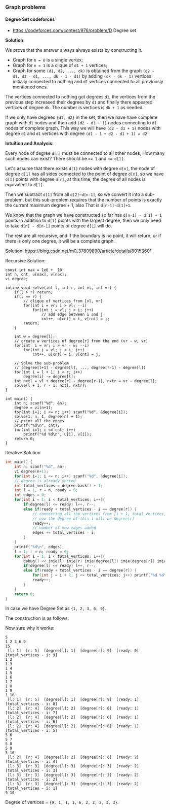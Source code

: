 ### Graph problems

#### Degree Set codeforces
* https://codeforces.com/contest/976/problem/D Degree set

**Solution:**

We prove that the answer always always exists by constructing it.

* Graph for `n = 0` is a single vertex;
* Graph for `n = 1` is a clique of `d1 + 1` vertices;
* Graph for some `(d1, d2, ..., dk)` is obtained from the graph `(d2 - d1, d3 - d1, ..., dk - 1 - d1)` by adding `(dk - dk - 1)` vertices initially connected to nothing and `d1` vertices connected to all previously mentioned ones.

The vertices connected to nothing got degrees `d1`, the vertices from the previous step increased their degrees by `d1` and finally there appeared vertices of degree `dk`. The number is vertices is `dk + 1` as needed.

If we only have degrees `{d1, d2}` in the set, then we have have complete graph with `d1` nodes and then add `(d2 - d1 + 1)` nodes connecting to `d1` nodes of complete graph.
This way we will have `(d2 - d1 + 1)` nodes with degree `d1` and `d1` vertices with degree `(d1 - 1 + d2 - d1 + 1) = d2`


**Intuition and Analysis:**

Every node of degree `d[n]` must be connected to all other nodes, How many such nodes can exist? There should be `>= 1` and `<= d[1]`.  

Let's assume that there exists `d[1]` nodes with degree `d[n]`, the node of degree `d[1]` has all sides connected to the point of degree `d[n]`, so we have `d[1]` points with degree `d[n]`, at this time, the degree of all nodes is equivalent to `d[1]`.

Then we subtract `d[1]` from all `d[2]~d[n-1]`, so we convert it into a sub-problem, but this sub-problem requires that the number of points is exactly the current maximum degree + 1, also That is `d[n-1]-d[1]+1`. 

We know that the graph we have constructed so far has `d[n-1] - d[1] + 1` points in addition to `d[1]` points with the largest degree, then we only need to take `d[n] - d[n-1]` points of degree `d[1]` will do. 

The rest are all recursive, and if the boundary is no point, it will return, or if there is only one degree, it will be a complete graph.

Solution: https://blog.csdn.net/m0_37809890/article/details/80153601

Recursive Solution:

```
const int nax = 1e6 +  10;
int n, cnt, u[nax], v[nax];
vi degree;

inline void solve(int l, int r, int vl, int vr) {
    if(l > r) return;
    if(l == r) {
        // clique of vertices from [vl, vr]
        for(int i = vr; i > vl; --i)
            for(int j = vl; j < i; j++)
                // add edge between i and j
                cnt++, u[cnt] = i, v[cnt] = j;
        return;
    }
    
    int w = degree[l];
    // create w vertices of degree[r] from the end (vr - w, vr]
    for(int  i = vr; i > vr - w; --i)
        for(int j = vl; j < i; j++)
            cnt++, u[cnt] = i, v[cnt] = j;

    // Solve the sub-problem
    // (degree[l+1] - degree[l], ..., degree[r-1] - degree[l])
    for(int i = l + 1; i < r; i++)
        degree[i] -= degree[l];
    int nxtl = vl + degree[r] - degree[r-1], nxtr = vr - degree[l];
    solve(l + 1, r - 1, nxtl, nxtr);
}

int main() {
    int n; scanf("%d", &n);
    degree = vi(n+1);
    for(int i=1; i <= n; i++) scanf("%d", &degree[i]);
    solve(1, n, 1, degree[n] + 1);
    // print all the edges
    printf("%d\n", cnt);
    for(int i=1; i <= cnt; i++)
        printf("%d %d\n", u[i], v[i]);
    return 0;
}
```

Iterative Solution

```cpp
int main() {
    int n; scanf("%d", &n);
    vi degree(n+1);
    for(int i=1; i <= n; i++) scanf("%d", &degree[i]);
    // degree is already sorted
    int total_vertices = degree.back() + 1;
    int l = 1, r = n, ready = 0;
    int edges = 0;
    for(int i = 1; i < total_vertices; i++){
        if(degree[l] <= ready) l++, r--;
        else if(ready + total_vertices - i == degree[r]) {
            // connecting all the vertices from [i + 1, total_vertices] to i
            // now the degree of this i will be degree[r]
            ready++;
            // number of new edges added
            edges += total_vertices - i;
        }
    }
    printf("%d\n", edges);
    l = 1; r = n; ready = 0;
    for(int i = 1; i < total_vertices; i++){
        debug() << imie(l) imie(r) imie(degree[l]) imie(degree[r]) imie(ready) imie(total_vertices - i);
        if(degree[l] <= ready) l++, r--;
        else if(ready + total_vertices - i == degree[r]) {
            for(int j = i + 1; j <= total_vertices; j++) printf("%d %d\n", i, j);
            ready++;
        }
    }
    return 0;
}
```

In case we have Degree Set as `{1, 2, 3, 6, 9}`.

The construction is as follows:

Now sure why it works:

```
5
1 2 3 6 9
15
 [l: 1]  [r: 5]  [degree[l]: 1]  [degree[r]: 9]  [ready: 0]  [total_vertices - i: 9]
1 2
1 3
1 4
1 5
1 6
1 7
1 8
1 9
1 10
 [l: 1]  [r: 5]  [degree[l]: 1]  [degree[r]: 9]  [ready: 1]  [total_vertices - i: 8]
 [l: 2]  [r: 4]  [degree[l]: 2]  [degree[r]: 6]  [ready: 1]  [total_vertices - i: 7]
 [l: 2]  [r: 4]  [degree[l]: 2]  [degree[r]: 6]  [ready: 1]  [total_vertices - i: 6]
 [l: 2]  [r: 4]  [degree[l]: 2]  [degree[r]: 6]  [ready: 1]  [total_vertices - i: 5]
5 6
5 7
5 8
5 9
5 10
 [l: 2]  [r: 4]  [degree[l]: 2]  [degree[r]: 6]  [ready: 2]  [total_vertices - i: 4]
 [l: 3]  [r: 3]  [degree[l]: 3]  [degree[r]: 3]  [ready: 2]  [total_vertices - i: 3]
 [l: 3]  [r: 3]  [degree[l]: 3]  [degree[r]: 3]  [ready: 2]  [total_vertices - i: 2]
 [l: 3]  [r: 3]  [degree[l]: 3]  [degree[r]: 3]  [ready: 2]  [total_vertices - i: 1]
9 10
```

Degree of vertices = `{9, 1, 1, 1, 6, 2, 2, 2, 3, 3}`.
